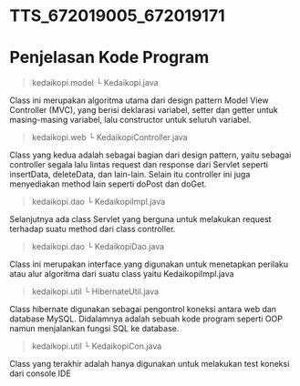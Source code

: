 # TTS_672019005_672019171

# Penjelasan Kode Program

> kedaikopi.model
> └ Kedaikopi.java

Class ini merupakan algoritma utama dari design pattern Model View Controller (MVC), yang berisi deklarasi variabel, setter dan getter untuk masing-masing variabel, lalu constructor untuk seluruh variabel. 

> kedaikopi.web
> └ KedaikopiController.java

Class yang kedua adalah sebagai bagian dari design pattern, yaitu sebagai controller segala lalu lintas request dan response dari Servlet seperti insertData, deleteData, dan lain-lain. Selain itu controller ini juga menyediakan method lain seperti doPost dan doGet. 

> kedaikopi.dao
> └ KedaikopiImpl.java

Selanjutnya ada class Servlet yang berguna untuk melakukan request terhadap suatu method dari class controller.

> kedaikopi.dao
> └ KedaikopiDao.java

Class ini merupakan interface yang digunakan untuk menetapkan perilaku atau alur algoritma dari suatu class yaitu KedaikopiImpl.java

> kedaikopi.util
> └ HibernateUtil.java

Class hibernate digunakan sebagai pengontrol koneksi antara web dan database MySQL. Didalamnya adalah sebuah kode program seperti OOP namun menjalankan fungsi SQL ke database.

> kedaikopi.util
> └ KedaikopiCon.java

Class yang terakhir adalah hanya digunakan untuk melakukan test koneksi dari console IDE
